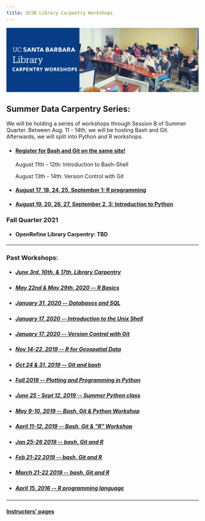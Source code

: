 ```yaml
---
title: UCSB Library Carpentry Workshops
---
```



![carpentry logo](fig/ucsb-github-banner-1.png)

## Summer Data Carpentry Series:

We will be holding a series of workshops through Session B of Summer 
Quarter. Between Aug. 11 - 14th, we will be hosting Bash and Git.  
Afterwards, we will split into Python and R workshops.

- #### [Register for Bash and Git on the same site!](https://ucsbcarpentry.github.io/2020-08-10-Summer-GitBash/)

    August 11th - 12th: Introduction to Bash-Shell
    
    August 13th - 14th: Version Control with Git

- #### [August 17, 18, 24, 25, September 1: R programming](https://ucsbcarpentry.github.io/2020-08-17-Summer-R) 
- #### [August 19, 20, 26, 27, September 2, 3: Introduction to Python](https://ucsbcarpentry.github.io/2020-08-19-Summer-Python)


### Fall Quarter 2021

- #### OpenRefine Library Carpentry: TBD

---

### Past Workshops:
- ##### [June 3rd, 10th, & 17th, Library Carpentry](https://ucsbcarpentry.github.io/2020-06-03-UCSB-LibCarp)
- ##### [May 22nd & May 29th, 2020 -- R Basics](https://ucsbcarpentry.github.io/2020-05-29-UCSB-R/)
- ##### [January 31, 2020 -- Databases and SQL](https://ucsbcarpentry.github.io/2020-01-31-UCSB-SQL)
- ##### [January 17, 2020 -- Introduction to the Unix Shell](https://ucsbcarpentry.github.io/2020-01-17-UCSB-bash)
- ##### [January 17, 2020 -- Version Control with Git](https://ucsbcarpentry.github.io/2020-01-17-UCSB-git/)
- ##### [Nov 14-22, 2019 -- R for Geospatial Data](https://ucsbcarpentry.github.io/2019-11-14-Geospatial-R/)
- ##### [Oct 24 & 31, 2019 -- Git and bash](https://ucsbcarpentry.github.io/2019-10-24-gitbash/)
- ##### [Fall 2019 -- Plotting and Programming in Python](https://ucsbcarpentry.github.io/2019-10-10-Python-UCSB/)
- ##### [June 25 - Sept 12, 2019 -- Summer Python class](https://ucsbcarpentry.github.io/2019-summer/)
- ##### [May 9-10, 2019 -- Bash, Git & Python Workshop](https://ucsbcarpentry.github.io/2019-05-09-UCSB-SW-Carpentry/)
- ##### [April 11-12, 2019 -- Bash, Git & "R" Workshop](https://ucsbcarpentry.github.io/2019-04-11-UCSB-SW-Workshop//)
- ##### [Jan 25-26 2019 -- bash, Git and R](https://ucsbcarpentry.github.io/2019-01-25-UCSBLibrary/)
- ##### [Feb 21-22 2019 -- bash, Git and R](https://ucsbcarpentry.github.io/2019-02-21-UCSBLibrary/)
- ##### [March 21-22 2019 -- bash, Git and R](https://ucsbcarpentry.github.io/2019-03-21-UCSBLibrary/)
- ##### [April 15, 2016 -- R programming language](http://remi-daigle.github.io/2016-04-15-UCSB/overview/)

---

#### [Instructors' pages](https://ucsbcarpentry.github.io/instructors/)
